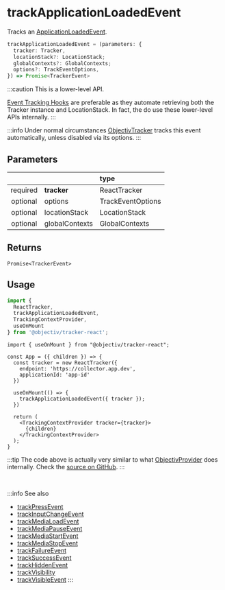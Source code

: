 # trackApplicationLoadedEvent

Tracks an [ApplicationLoadedEvent](/taxonomy/reference/events/ApplicationLoadedEvent.md).

```ts
trackApplicationLoadedEvent = (parameters: {
  tracker: Tracker,
  locationStack?: LocationStack;
  globalContexts?: GlobalContexts;
  options?: TrackEventOptions,
}) => Promise<TrackerEvent>
```

:::caution
This is a lower-level API.   

[Event Tracking Hooks](/tracking/react/api-reference/hooks/eventTrackers/overview.md) are preferable as they automate retrieving both the Tracker instance and LocationStack. In fact, the do use these lower-level APIs internally.
:::

:::info
Under normal circumstances [ObjectivTracker](/tracking/react/api-reference/common/providers/ObjectivProvider.md) tracks this event automatically, unless disabled via its options.
:::

## Parameters
|          |                | type              |
|:--------:|:---------------|:------------------|
| required | **tracker**    | ReactTracker      |
| optional | options        | TrackEventOptions |
| optional | locationStack  | LocationStack     |
| optional | globalContexts | GlobalContexts    |

## Returns
`Promise<TrackerEvent>`

## Usage
```ts
import { 
  ReactTracker,
  trackApplicationLoadedEvent, 
  TrackingContextProvider, 
  useOnMount
} from '@objectiv/tracker-react';
```

```tsx
import { useOnMount } from "@objectiv/tracker-react";

const App = ({ children }) => {
  const tracker = new ReactTracker({
    endpoint: 'https://collector.app.dev',
    applicationId: 'app-id'
  })

  useOnMount(() => {
    trackApplicationLoadedEvent({ tracker });
  })

  return (
    <TrackingContextProvider tracker={tracker}>
      {children}
    </TrackingContextProvider>
  );
}
```

:::tip
The code above is actually very similar to what [ObjectivProvider](/tracking/react/api-reference/common/providers/ObjectivProvider.md) does internally. Check the [source on GitHub](https://github.com/objectiv/objectiv-analytics/blob/main/tracker/trackers/react/src/common/providers/ObjectivProvider.tsx).
:::

<br />

:::info See also
- [trackPressEvent](/tracking/react/api-reference/eventTrackers/trackPressEvent.md)
- [trackInputChangeEvent](/tracking/react/api-reference/eventTrackers/trackInputChangeEvent.md)
- [trackMediaLoadEvent](/tracking/react/api-reference/eventTrackers/trackMediaLoadEvent.md)
- [trackMediaPauseEvent](/tracking/react/api-reference/eventTrackers/trackMediaPauseEvent.md)
- [trackMediaStartEvent](/tracking/react/api-reference/eventTrackers/trackMediaStartEvent.md)
- [trackMediaStopEvent](/tracking/react/api-reference/eventTrackers/trackMediaStopEvent.md)
- [trackFailureEvent](/tracking/react/api-reference/eventTrackers/trackFailureEvent.md)
- [trackSuccessEvent](/tracking/react/api-reference/eventTrackers/trackSuccessEvent.md)
- [trackHiddenEvent](/tracking/react/api-reference/eventTrackers/trackHiddenEvent.md)
- [trackVisibility](/tracking/react/api-reference/eventTrackers/trackVisibility.md)
- [trackVisibleEvent](/tracking/react/api-reference/eventTrackers/trackVisibleEvent.md)
:::
